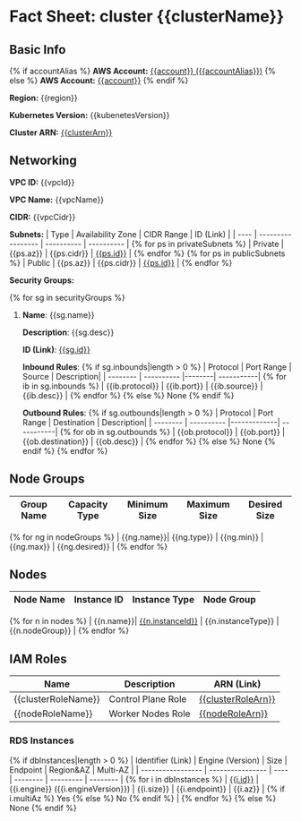 # Fact Sheet: cluster {{clusterName}}


## Basic Info

{% if accountAlias %}
**AWS Account:** [{{account}} ({{accountAlias}})](https://{{accountAlias}}.signin.aws.amazon.com/console)
{% else %}
**AWS Account:** [{{account}}](https://{{account}}.signin.aws.amazon.com/console)
{% endif %}

**Region:** {{region}}

**Kubernetes Version:** {{kubenetesVersion}}

**Cluster ARN:** [{{clusterArn}}](https://console.aws.amazon.com/eks/home?region={{region}}#/clusters/{{clusterName}}) 

## Networking

**VPC ID:** {{vpcId}}

**VPC Name:** {{vpcName}}

**CIDR:** {{vpcCidr}}

**Subnets:** 
| Type | Availability Zone | CIDR Range | ID (Link) |
| ---- | ----------------- | ---------- | ---------- |
{% for ps in privateSubnets %}
| Private | {{ps.az}} | {{ps.cidr}} | [{{ps.id}}](https://console.aws.amazon.com/vpc/home?region={{region}}#subnets:SubnetId={{ps.id}};sort=VpcId) |
{% endfor %}
{% for ps in publicSubnets %}
| Public | {{ps.az}} | {{ps.cidr}} | [{{ps.id}}](https://console.aws.amazon.com/vpc/home?region={{region}}#subnets:SubnetId={{ps.id}};sort=VpcId) |
{% endfor %}

**Security Groups:**

{% for sg in securityGroups %}
 1. **Name**: {{sg.name}}

    **Description**: {{sg.desc}}

    **ID (Link)**: [{{sg.id}}](https://console.aws.amazon.com/ec2/v2/home?region={{region}}#SecurityGroups:group-id={{sg.id}}) 

    **Inbound Rules**: 
    {% if sg.inbounds|length > 0 %}
    | Protocol | Port Range | Source | Description|
    | -------- | ---------- |--------| -----------|
    {% for ib in sg.inbounds %}
    | {{ib.protocol}} | {{ib.port}} | {{ib.source}} | {{ib.desc}} |
    {% endfor %}
    {% else %}
     None
    {% endif %}

    **Outbound Rules**: 
    {% if sg.outbounds|length > 0 %}
    | Protocol | Port Range | Destination | Description|
    | -------- | ---------- |-------------| -----------|
    {% for ob in sg.outbounds %}
    | {{ob.protocol}} | {{ob.port}} | {{ob.destination}} | {{ob.desc}} |
    {% endfor %}
    {% else %}
     None
    {% endif %}
{% endfor %}


## Node Groups
| Group Name | Capacity Type | Minimum Size | Maximum Size | Desired Size |
| ---------- | ------------- | ------------ | ------------ | ------------ |
{% for ng in nodeGroups %}
| {{ng.name}}| {{ng.type}} | {{ng.min}} | {{ng.max}} | {{ng.desired}} |
{% endfor %}


## Nodes
| Node Name | Instance ID | Instance Type | Node Group | 
| --------- | ----------- | ------------- | ---------- |
{% for n in nodes %}
| {{n.name}}| [{{n.instanceId}}](https://console.aws.amazon.com/ec2/v2/home?region={{region}}#InstanceDetails:instanceId={{n.instanceId}}) | {{n.instanceType}} | {{n.nodeGroup}} |
{% endfor %}


## IAM Roles
| Name | Description | ARN (Link) |
| ---- | ----------- | ---------- |
| {{clusterRoleName}} | Control Plane Role | [{{clusterRoleArn}}](https://console.aws.amazon.com/iam/home?{{region}}#/roles/{{clusterRoleName}}) |
| {{nodeRoleName}} | Worker Nodes Role | [{{nodeRoleArn}}](https://console.aws.amazon.com/iam/home?{{region}}#/roles/{{nodeRoleName}}) |


### RDS Instances
 {% if dbInstances|length > 0 %}
| Identifier (Link) | Engine (Version) | Size | Endpoint | Region&AZ | Multi-AZ |
| ----------------- | ---------------- | ---- | -------- | --------- | -------- |
{% for i in dbInstances %}
| [{{i.id}}](https://console.aws.amazon.com/rds/home?region={{region}}#database:id={{i.id}};is-cluster=false) | {{i.engine}} ({{i.engineVersion}}) | {{i.size}} | {{i.endpoint}} | {{i.az}} | {% if i.multiAz %} Yes {% else %} No {% endif %} |
{% endfor %}
{% else %}
    None
{% endif %}
